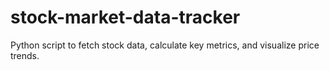# stock-market-data-tracker
Python script to fetch stock data, calculate key metrics, and visualize price trends.
